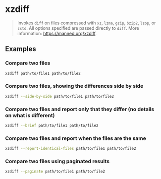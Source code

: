 # xzdiff

> Invokes `diff` on files compressed with `xz`, `lzma`, `gzip`, `bzip2`, `lzop`, or `zstd`. All options specified are passed directly to `diff`. More information: <https://manned.org/xzdiff>.

## Examples

### Compare two files

```bash
xzdiff path/to/file1 path/to/file2
```

### Compare two files, showing the differences side by side

```bash
xzdiff --side-by-side path/to/file1 path/to/file2
```

### Compare two files and report only that they differ (no details on what is different)

```bash
xzdiff --brief path/to/file1 path/to/file2
```

### Compare two files and report when the files are the same

```bash
xzdiff --report-identical-files path/to/file1 path/to/file2
```

### Compare two files using paginated results

```bash
xzdiff --paginate path/to/file1 path/to/file2
```
